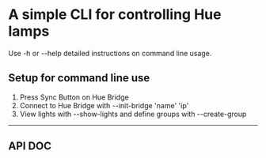 # A simple CLI for controlling Hue lamps
Use -h or --help detailed instructions on command line usage.

## Setup for command line use
  1. Press Sync Button on Hue Bridge
  2. Connect to Hue Bridge with --init-bridge 'name' 'ip'
  3. View lights with --show-lights and define groups with --create-group

---

## API DOC
